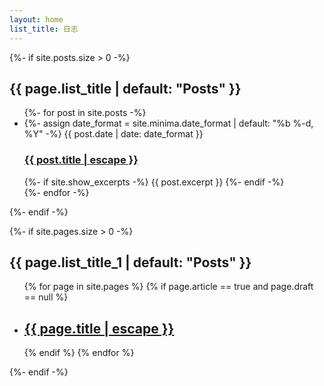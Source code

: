 ```yaml
---
layout: home
list_title: 日志
---
```


<div class="home">
  {%- if site.posts.size > 0 -%}
    <h2 class="post-list-heading">{{ page.list_title | default: "Posts" }}</h2>
    <ul class="post-list">
      {%- for post in site.posts -%}
      <li>
        {%- assign date_format = site.minima.date_format | default: "%b %-d, %Y" -%}
        <span class="post-meta">{{ post.date | date: date_format }}</span>
        <h3>
          <a class="post-link" href="{{ post.url | relative_url }}">
            {{ post.title | escape }}
          </a>
        </h3>
        {%- if site.show_excerpts -%}
          {{ post.excerpt }}
        {%- endif -%}
      </li>
      {%- endfor -%}
    </ul>
  {%- endif -%}

  {%- if site.pages.size > 0 -%}
    <h2 class="post-list-heading">{{ page.list_title_1 | default: "Posts" }}</h2>
    <ul class="post-list">
      {% for page in site.pages %}
      {% if page.article == true and page.draft == null %}
      <li>
        <h2>
          <a class="post-link" href="{{ page.url | relative_url }}">{{ page.title | escape }}</a>
        </h2>
      </li>
      {% endif %}
      {% endfor %}
    </ul>
  {%- endif -%}
</div>
